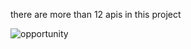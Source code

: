 there are more than 12 apis in this project

![opportunity](https://github.com/hodahamdy/up/assets/54358214/4a24a001-f322-4623-9f9e-723223da6813)


